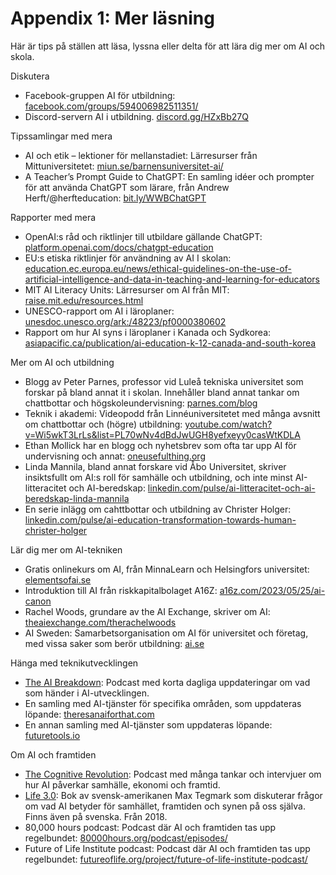 # Appendix 1: Mer läsning
Här är tips på ställen att läsa, lyssna eller delta för att lära dig mer om AI och skola.

Diskutera
* Facebook-gruppen AI för utbildning: [facebook.com/groups/594006982511351/][1]
* Discord-servern AI i utbildning. [discord.gg/HZxBb27Q][2]

Tipssamlingar med mera
* AI och etik – lektioner för mellanstadiet: Lärresurser från Mittuniversitetet: [miun.se/barnensuniversitet-ai/][3]
* A Teacher’s Prompt Guide to ChatGPT: En samling idéer och prompter för att använda ChatGPT som lärare, från Andrew Herft/@herfteducation: [bit.ly/WWBChatGPT][4]

Rapporter med mera
 * OpenAI:s råd och riktlinjer till utbildare gällande ChatGPT: [platform.openai.com/docs/chatgpt-education][5]
* EU:s etiska riktlinjer för användning av AI I skolan: [education.ec.europa.eu/news/ethical-guidelines-on-the-use-of-artificial-intelligence-and-data-in-teaching-and-learning-for-educators][6]
 * MIT AI Literacy Units: Lärresurser om AI från MIT: [raise.mit.edu/resources.html][7]
* UNESCO-rapport om AI i läroplaner: [unesdoc.unesco.org/ark:/48223/pf0000380602][8]
* Rapport om hur AI syns i läroplaner i Kanada och Sydkorea: [asiapacific.ca/publication/ai-education-k-12-canada-and-south-korea][9]

Mer om AI och utbildning
* Blogg av Peter Parnes, professor vid Luleå tekniska universitet som forskar på bland annat it i skolan. Innehåller bland annat tankar om chattbottar och högskoleundervisning: [parnes.com/blog][10]
* Teknik i akademi: Videopodd från Linnéuniversitetet med många avsnitt om chattbottar och (högre) utbildning: [youtube.com/watch?v=Wi5wkT3LrLs&list=PL70wNv4dBdJwUGH8yefxeyy0casWtKDLA][11]
* Ethan Mollick har en blogg och nyhetsbrev som ofta tar upp AI för undervisning och annat: [oneusefulthing.org][12]
* Linda Mannila, bland annat forskare vid Åbo Universitet, skriver insiktsfullt om AI:s roll för samhälle och utbildning, och inte minst AI-litteracitet och AI-beredskap: [linkedin.com/pulse/ai-litteracitet-och-ai-beredskap-linda-mannila][13]
* En serie inlägg om cahttbottar och utbildning av Christer Holger: [linkedin.com/pulse/ai-education-transformation-towards-human-christer-holger][14]

Lär dig mer om AI-tekniken
* Gratis onlinekurs om AI, från MinnaLearn och Helsingfors universitet: [elementsofai.se][15]
* Introduktion till AI från riskkapitalbolaget A16Z: [a16z.com/2023/05/25/ai-canon][16]
* Rachel Woods, grundare av the AI Exchange, skriver om AI: [theaiexchange.com/therachelwoods][17]
* AI Sweden: Samarbetsorganisation om AI för universitet och företag, med vissa saker som berör utbildning: [ai.se][18]

Hänga med teknikutvecklingen
* [The AI Breakdown][19]: Podcast med korta dagliga uppdateringar om vad som händer i AI-utvecklingen.
* En samling med AI-tjänster för specifika områden, som uppdateras löpande: [theresanaiforthat.com][20]
* En annan samling med AI-tjänster som uppdateras löpande: [futuretools.io][21]

Om AI och framtiden
* [The Cognitive Revolution][22]: Podcast med många tankar och intervjuer om hur AI påverkar samhälle, ekonomi och framtid.
* [Life 3.0][23]: Bok av svensk-amerikanen Max Tegmark som diskuterar frågor om vad AI betyder för samhället, framtiden och synen på oss själva. Finns även på svenska. Från 2018.
* 80,000 hours podcast: Podcast där AI och framtiden tas upp regelbundet: [80000hours.org/podcast/episodes/][24]
* Future of Life Institute podcast: Podcast där AI och framtiden tas upp regelbundet: [futureoflife.org/project/future-of-life-institute-podcast/][25]

[1]:	https://www.facebook.com/groups/594006982511351/
[2]:	https://discord.gg/HZxBb27Q "AI i utbildning"
[3]:	https://www.miun.se/barnensuniversitet-ai/
[4]:	https://bit.ly/WWBChatGPT
[5]:	https://platform.openai.com/docs/chatgpt-education
[6]:	https://education.ec.europa.eu/news/ethical-guidelines-on-the-use-of-artificial-intelligence-and-data-in-teaching-and-learning-for-educators
[7]:	https://raise.mit.edu/resources.html
[8]:	https://unesdoc.unesco.org/ark:/48223/pf0000380602
[9]:	https://www.asiapacific.ca/publication/ai-education-k-12-canada-and-south-korea
[10]:	http://www.parnes.com/blog/
[11]:	https://www.youtube.com/watch?v=Wi5wkT3LrLs&list=PL70wNv4dBdJwUGH8yefxeyy0casWtKDLA
[12]:	https://www.oneusefulthing.org/ "One Useful Thing"
[13]:	https://www.linkedin.com/pulse/ai-litteracitet-och-ai-beredskap-linda-mannila/ "AI-litteracitet och AI-beredskap"
[14]:	https://www.linkedin.com/pulse/ai-education-transformation-towards-human-christer-holger/
[15]:	https://www.elementsofai.se/
[16]:	https://a16z.com/2023/05/25/ai-canon "AI Canon"
[17]:	https://theaiexchange.com/therachelwoods "Rachel Woods"
[18]:	https://www.ai.se/en
[19]:	https://g.co/kgs/5zmJ3f "The AI Breakdown"
[20]:	https://theresanaiforthat.com/
[21]:	https://www.futuretools.io/ "Future Tools"
[22]:	https://www.cognitiverevolution.ai/
[23]:	https://en.wikipedia.org/wiki/Life_3.0
[24]:	https://80000hours.org/podcast/episodes/
[25]:	https://futureoflife.org/project/future-of-life-institute-podcast/